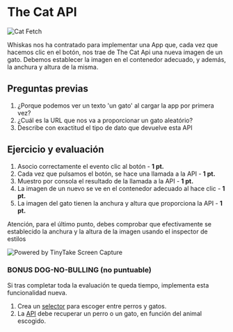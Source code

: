 # The Cat API

![Cat Fetch](cat-fetch.gif)

Whiskas nos ha contratado para implementar una App que, cada vez que hacemos clic en el botón, nos trae de The Cat Api una nueva imagen de un gato. Debemos establecer la imagen en el contenedor adecuado, y además, la anchura y altura de la misma.

## Preguntas previas

1. ¿Porque podemos ver un texto 'un gato' al cargar la app por primera vez?
2. ¿Cuál es la URL que nos va a proporcionar un gato aleatório?
3. Describe con exactitud el tipo de dato que devuelve esta API

## Ejercicio y evaluación

1. Asocio correctamente el evento clic al botón - **1 pt.**
2. Cada vez que pulsamos el botón, se hace una llamada a la API - **1 pt.**
3. Muestro por consola el resultado de la llamada a la API - **1 pt.**
4. La imagen de un nuevo se ve en el contenedor adecuado al hace clic - **1 pt.**
5. La imagen del gato tienen la anchura y altura que proporciona la API - **1 pt.**

Atención, para el último punto, debes comprobar que efectivamente se establecido la anchura y la altura de la imagen usando el inspector de estilos

<img src="https://oscarm.tinytake.com/media/147286d?filename=1683963725130_TinyTake13-05-2023-09-41-41_638195605251346944.png&sub_type=thumbnail_preview&type=attachment&width=1199&height=502" title="Powered by TinyTake Screen Capture"/><br>

### BONUS DOG-NO-BULLING (no puntuable)

Si tras completar toda la evaluación te queda tiempo, implementa esta funcionalidad nueva.

1. Crea un [selector](https://www.w3schools.com/tags/tag_select.asp) para escoger entre perros y gatos.
2. La [API](https://developers.thecatapi.com/view-account/ylX4blBYT9FaoVd6OhvR?report=8FfZAkNzs) debe recuperar un perro o un gato, en función del animal escogido.
